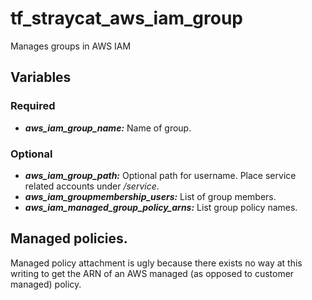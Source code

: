 # tf_straycat_aws_iam_group
Manages groups in AWS IAM

## Variables
### Required
* ___aws_iam_group_name:___ Name of group.


### Optional
* ___aws_iam_group_path:___ Optional path for username.  Place service related accounts under _/service_.
* ___aws_iam_groupmembership_users:___ List of group members.
* ___aws_iam_managed_group_policy_arns:___ List group policy names.

## Managed policies.
Managed policy attachment is ugly because there exists no way at this writing to get the ARN of an AWS managed (as opposed to customer managed) policy.

